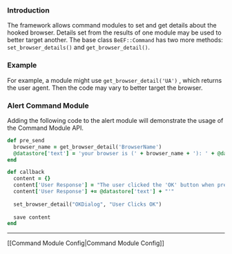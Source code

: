 ### Introduction ###

The framework allows command modules to set and get details about the hooked browser. Details set from the results of one module may be used to better target another. The base class `BeEF::Command` has two more methods: `set_browser_details()` and `get_browser_detail()`.

### Example ###

For example, a module might use `get_browser_detail('UA')` , which returns the user agent. Then the code may vary to better target the browser.

### Alert Command Module ###

Adding the following code to the alert module will demonstrate the usage of the Command Module API.

```ruby
def pre_send
  browser_name = get_browser_detail('BrowserName')
  @datastore['text'] = 'your browser is (' + browser_name + '): ' + @datastore['text']
end

def callback
  content = {}
  content['User Response'] = "The user clicked the 'OK' button when presented with an alert box saying: '"
  content['User Response'] += @datastore['text'] + "'"
  
  set_browser_detail("OKDialog", "User Clicks OK")
  
  save content
end
```
***
[[Command Module Config|Command Module Config]]